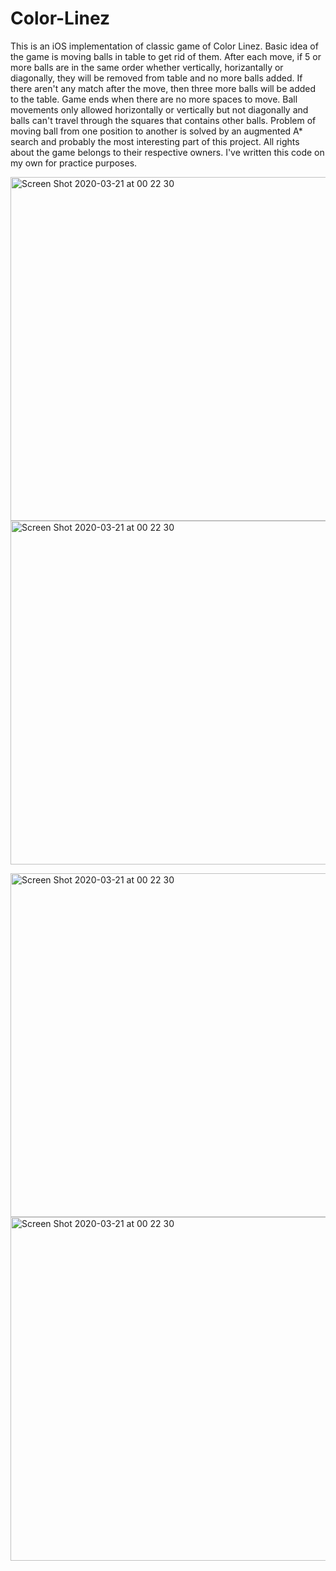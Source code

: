 # Color-Linez
This is an iOS implementation of classic game of Color Linez. Basic idea of the game is moving balls in table to get rid of
them. After each move, if 5 or more balls are in the same order whether vertically, horizantally or diagonally, they will be
removed from table and no more balls added. If there aren't any match after the move, then three more balls will be added to
the table. Game ends when there are no more spaces to move. Ball movements only allowed horizontally or vertically but not 
diagonally and balls can't travel through the squares that contains other balls. Problem of moving ball from one position to 
another is solved by an augmented A* search and probably the most interesting part of this project. All rights about the game
belongs to their respective owners. I've written this code on my own for practice purposes.

<img width="550" alt="Screen Shot 2020-03-21 at 00 22 30" src="https://user-images.githubusercontent.com/45623751/77190142-ca2b9700-6ae9-11ea-8872-313f473c340b.PNG"> <img width="550" alt="Screen Shot 2020-03-21 at 00 22 30" src="https://user-images.githubusercontent.com/45623751/77190150-cd268780-6ae9-11ea-94d2-0e4fc9e94bb1.PNG">

<img width="550" alt="Screen Shot 2020-03-21 at 00 22 30" src="https://user-images.githubusercontent.com/45623751/77190160-cf88e180-6ae9-11ea-99b9-211289387b1f.PNG"> <img width="550" alt="Screen Shot 2020-03-21 at 00 22 30" src="https://user-images.githubusercontent.com/45623751/77190163-d152a500-6ae9-11ea-9285-c4aaca9aeb4c.PNG">
